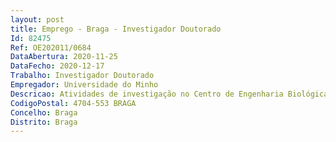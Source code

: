 ```yaml
--- 
layout: post
title: Emprego - Braga - Investigador Doutorado
Id: 82475
Ref: OE202011/0684
DataAbertura: 2020-11-25
DataFecho: 2020-12-17
Trabalho: Investigador Doutorado
Empregador: Universidade do Minho
Descricao: Atividades de investigação no Centro de Engenharia Biológica, nomeadamente no desenho de soluções computacionais avançadas para problemas complexos de otimização e aprendizagem máquina, relacionadas com a geração computacional de novos compostos e com a otimização de estirpes para a sobreprodução de compostos de interesse.
CodigoPostal: 4704-553 BRAGA
Concelho: Braga
Distrito: Braga
--- 
```

